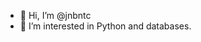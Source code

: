 - 👋 Hi, I’m @jnbntc
- 👀 I’m interested in Python and databases.

<!---
jnbntc/jnbntc is a ✨ special ✨ repository because its `README.md` (this file) appears on your GitHub profile.
You can click the Preview link to take a look at your changes.
--->
